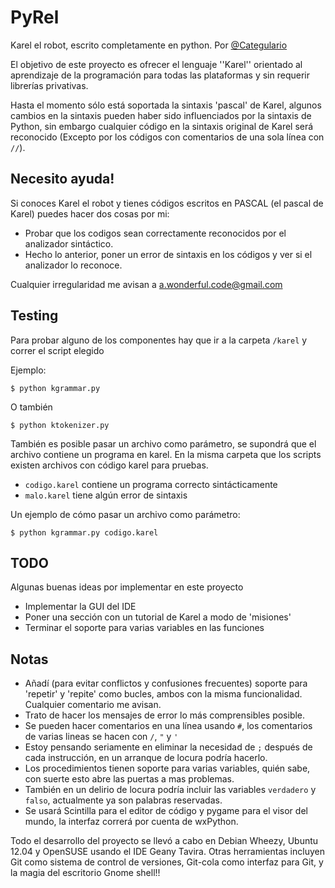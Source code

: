 PyRel
=====

Karel el robot, escrito completamente en python. Por [@Categulario](https://twitter.com/categulario)

El objetivo de este proyecto es ofrecer el lenguaje ''Karel'' orientado al aprendizaje de la programación para todas las plataformas y sin requerir librerías privativas.

Hasta el momento sólo está soportada la sintaxis 'pascal' de Karel, algunos cambios en la sintaxis pueden haber sido influenciados por la sintaxis de Python, sin embargo cualquier código en la sintaxis original de Karel será reconocido (Excepto por los códigos con comentarios de una sola línea con `//`).

Necesito ayuda!
---------------

Si conoces Karel el robot y tienes códigos escritos en PASCAL (el pascal de Karel) puedes hacer dos cosas por mi:

* Probar que los codigos sean correctamente reconocidos por el analizador sintáctico.
* Hecho lo anterior, poner un error de sintaxis en los códigos y ver si el analizador lo reconoce.

Cualquier irregularidad me avisan a a.wonderful.code@gmail.com

Testing
-------

Para probar alguno de los componentes hay que ir a la carpeta `/karel` y correr el script elegido

Ejemplo:

`$ python kgrammar.py`

O también

`$ python ktokenizer.py`

También es posible pasar un archivo como parámetro, se supondrá que el archivo contiene un programa en karel. En la misma carpeta que los scripts existen archivos con código karel para pruebas.

* `codigo.karel` contiene un programa correcto sintácticamente
* `malo.karel` tiene algún error de sintaxis

Un ejemplo de cómo pasar un archivo como parámetro:

`$ python kgrammar.py codigo.karel`

TODO
----

Algunas buenas ideas por implementar en este proyecto

* Implementar la GUI del IDE
* Poner una sección con un tutorial de Karel a modo de 'misiones'
* Terminar el soporte para varias variables en las funciones

Notas
-----

* Añadí (para evitar conflictos y confusiones frecuentes) soporte para 'repetir' y 'repite' como bucles, ambos con la misma funcionalidad. Cualquier comentario me avisan.
* Trato de hacer los mensajes de error lo más comprensibles posible.
* Se pueden hacer comentarios en una línea usando `#`, los comentarios de varias lineas se hacen con `/`, `"` y `'`
* Estoy pensando seriamente en eliminar la necesidad de `;` después de cada instrucción, en un arranque de locura podría hacerlo.
* Los procedimientos tienen soporte para varias variables, quién sabe, con suerte esto abre las puertas a mas problemas.
* También en un delirio de locura podría incluir las variables `verdadero` y `falso`, actualmente ya son palabras reservadas.
* Se usará Scintilla para el editor de código y pygame para el visor del mundo, la interfaz correrá por cuenta de wxPython.

Todo el desarrollo del proyecto se llevó a cabo en Debian Wheezy, Ubuntu 12.04 y OpenSUSE usando el IDE Geany Tavira. Otras herramientas incluyen Git como sistema de control de versiones, Git-cola como interfaz para Git, y la magia del escritorio Gnome shell!!

